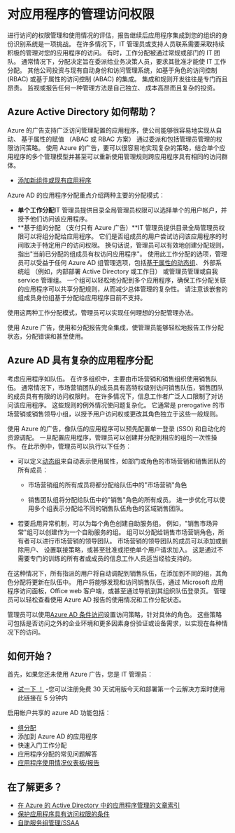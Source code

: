 <properties
  pageTitle="管理应用程序使用 Azure AD 的访问 | Microsoft Azure"
  description="介绍如何 Azure Active Directory 使组织可以指定每个用户有权访问的应用程序。"
  services="active-directory"
  documentationCenter=""
  authors="femila"
  manager="femila"
  editor=""/>

 <tags
  ms.service="active-directory"
  ms.workload="identity"
  ms.tgt_pltfrm="na"
  ms.devlang="na"
  ms.topic="article"
  ms.date="10/13/2016"
  ms.author="femila"/>


# <a name="managing-access-to-apps"></a>对应用程序的管理访问权限

进行访问的权限管理和使用情况的评估，报告继续后应用程序集成到您的组织的身份识别系统是一项挑战。 在许多情况下，IT 管理员或支持人员联系需要采取持续积极的管理对您的应用程序的访问。 有时，工作分配被通过常规或部门的 IT 团队。 通常情况下，分配决定旨在委派给业务决策人员，要求其批准才能使 IT 工作分配。  其他公司投资与现有自动身份和访问管理系统，如基于角色的访问控制 (RBAC) 或基于属性的访问控制 (ABAC) 的集成。 集成和规则开发往往是专门而且昂贵。 监视或报告任何一种管理方法是自己独立、 成本高昂而且复杂的投资。

## <a name="how-does-azure-active-directory-help"></a>Azure Active Directory 如何帮助？

 Azure 的广告支持广泛访问管理配置的应用程序，使公司能够很容易地实现从自动、 基于属性的赋值 （ABAC 或 RBAC 方案） 通过委派和包括管理员管理的权限访问策略。 使用 Azure 的广告，要可以很容易地实现复杂的策略，结合单个应用程序的多个管理模型并甚至可以重新使用管理规则跨应用程序具有相同的访问群体。

 - [添加新组件或现有应用程序](active-directory-sso-integrate-saas-apps.md)


 Azure AD 的应用程序分配重点介绍两种主要的分配模式︰

- **单个工作分配**IT 管理员提供目录全局管理员权限可以选择单个的用户帐户，并授予他们访问该应用程序。
- **基于组的分配 （支付只有 Azure 广告）**IT 管理员提供目录全局管理员权限可以将组分配给应用程序。 它们是否组成员的用户尝试访问该应用程序的时间取决于特定用户的访问权限。 换句话说，管理员可以有效地创建分配规则，指出"当前已分配的组成员有权访问应用程序"。 使用此工作分配的选项，管理员可以受益于任何 Azure AD 组管理选项，包括[基于属性的动态组](active-directory-accessmanagement-manage-groups.md)、 外部系统组 （例如，内部部署 Active Directory 或工作日） 或管理员管理或自我 service 管理组。 一个组可以轻松地分配到多个应用程序，确保工作分配关联的应用程序可以共享分配规则，从而减少总体管理的复杂性。 请注意该嵌套的组成员身份组基于分配给应用程序目前不支持。

使用这两种工作分配模式，管理员可以实现任何理想的分配管理办法。

使用 Azure 广告，使用和分配报告完全集成，使管理员能够轻松地报告工作分配状态，分配错误和甚至使用。

## <a name="complex-application-assignment-with-azure-ad"></a>Azure AD 具有复杂的应用程序分配

考虑应用程序如队伍。 在许多组织中，主要由市场营销和销售组织使用销售队伍。 通常情况下，市场营销团队的成员具有高特权级别访问销售队伍，销售团队的成员具有有限的访问权限时。 在许多情况下，信息工作者广泛人口限制了对访问该应用程序。 这些规则的例外情况使问题复杂化。 它通常是 prerogative 的市场营销或销售领导小组，以授予用户访问权或更改其角色独立于这些一般规则。

使用 Azure 的广告，像队伍的应用程序可以预先配置单一登录 (SSO) 和自动化的资源调配。 一旦配置应用程序，管理员可以创建并分配到相应的组的一次性操作。 在此示例中，管理员可以执行以下任务︰

- 可以定义[动态组](active-directory-accessmanagement-manage-groups.md)来自动表示使用属性，如部门或角色的市场营销和销售团队的所有成员︰

    - 市场营销组的所有成员将都分配给队伍中的"市场营销"角色

    - 销售团队组将分配给队伍中的"销售"角色的所有成员。 进一步优化可以使用多个组表示分配给不同的销售队伍角色的区域销售团队。

- 若要启用异常机制，可以为每个角色创建自助服务组。 例如，"销售市场异常"组可以创建作为一个自助服务的组。 组可以分配给销售市场营销角色，所有者可以进行市场营销的领导团队。 市场营销的领导团队的成员可以添加或删除用户、 设置联接策略，或甚至批准或拒绝单个用户请求加入。 这是通过不需要专门的训练的所有者或成员的信息工作人员适当经验支持的。

在这种情况下，所有指派的用户将自动调配到销售队伍，在添加到不同的组，其角色分配将更新在队伍中。 用户将能够发现和访问销售队伍，通过 Microsoft 应用程序访问面板，Office web 客户端，或甚至通过导航到其组织队伍登录页。 管理员可以轻松查看使用 Azure AD 报告的使用情况和工作分配状态。

管理员可以使用[Azure AD 条件访问](active-directory-conditional-access.md)设置访问策略，针对具体的角色。 这些策略可包括是否访问之外的企业环境和更多因素身份验证或设备需求，以实现在各种情况下的访问。

## <a name="how-can-i-get-started"></a>如何开始？

首先，如果您还未使用 Azure 广告，您是 IT 管理员︰

 - [试一下 ！](https://azure.microsoft.com/trial/get-started-active-directory/) -您可以注册免费 30 天试用版今天和部署第一个云解决方案时使用此链接在 5 分钟内

启用帐户共享的 azure AD 功能包括︰

- [组分配](active-directory-accessmanagement-self-service-group-management.md)
- 添加到 Azure AD 的应用程序
- 快速入门工作分配
- 应用程序分配的常见问题解答
- [应用程序使用情况仪表板/报告](active-directory-passwords-get-insights.md)

## <a name="where-can-i-learn-more"></a>在了解更多？

- [在 Azure 的 Active Directory 中的应用程序管理的文章索引](active-directory-apps-index.md)
- [保护应用程序具有访问权限的条件](active-directory-conditional-access.md)
- [自助服务组管理/SSAA](active-directory-accessmanagement-self-service-group-management.md)
